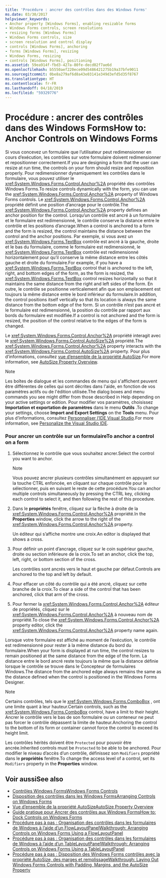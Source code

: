```yaml
---
title: 'Procédure : ancrer des contrôles dans des Windows Forms'
ms.date: 03/30/2017
helpviewer_keywords:
- Anchor property [Windows Forms], enabling resizable forms
- Windows Forms controls, screen resolutions
- resizing forms [Windows Forms]
- Windows Forms controls, size
- screen resolution and control display
- controls [Windows Forms], anchoring
- forms [Windows Forms], resizing
- Windows Forms, resizing
- controls [Windows Forms], positioning
ms.assetid: 59ea914f-fbd3-427a-80fe-decd02f7ae6d
ms.openlocfilehash: b5550aef220ece09d5486421275b19a37bfe9011
ms.sourcegitcommit: 0be8a279af6d8a43e03141e349d3efd5d35f8767
ms.translationtype: HT
ms.contentlocale: fr-FR
ms.lasthandoff: 04/18/2019
ms.locfileid: "59329776"
---
```

# <a name="how-to-anchor-controls-on-windows-forms"></a><span data-ttu-id="15a65-102">Procédure : ancrer des contrôles dans des Windows Forms</span><span class="sxs-lookup"><span data-stu-id="15a65-102">How to: Anchor Controls on Windows Forms</span></span>
<span data-ttu-id="15a65-103">Si vous concevez un formulaire que l’utilisateur peut redimensionner en cours d’exécution, les contrôles sur votre formulaire doivent redimensionner et repositionner correctement.</span><span class="sxs-lookup"><span data-stu-id="15a65-103">If you are designing a form that the user can resize at run time, the controls on your form should resize and reposition properly.</span></span> <span data-ttu-id="15a65-104">Pour redimensionner dynamiquement les contrôles dans le formulaire, vous pouvez utiliser le <xref:System.Windows.Forms.Control.Anchor%2A> propriété des contrôles Windows Forms.</span><span class="sxs-lookup"><span data-stu-id="15a65-104">To resize controls dynamically with the form, you can use the <xref:System.Windows.Forms.Control.Anchor%2A> property of Windows Forms controls.</span></span> <span data-ttu-id="15a65-105">Le <xref:System.Windows.Forms.Control.Anchor%2A> propriété définit une position d’ancrage pour le contrôle.</span><span class="sxs-lookup"><span data-stu-id="15a65-105">The <xref:System.Windows.Forms.Control.Anchor%2A> property defines an anchor position for the control.</span></span> <span data-ttu-id="15a65-106">Lorsqu’un contrôle est ancré à un formulaire et le formulaire est redimensionné, le contrôle conserve la distance entre le contrôle et les positions d’ancrage.</span><span class="sxs-lookup"><span data-stu-id="15a65-106">When a control is anchored to a form and the form is resized, the control maintains the distance between the control and the anchor positions.</span></span> <span data-ttu-id="15a65-107">Par exemple, si vous avez un <xref:System.Windows.Forms.TextBox> contrôle est ancré à la gauche, droite et le bas du formulaire, comme le formulaire est redimensionné, le <xref:System.Windows.Forms.TextBox> contrôle est redimensionné horizontalement pour qu’il conserve la même distance entre les côtés gauche et droite du formulaire.</span><span class="sxs-lookup"><span data-stu-id="15a65-107">For example, if you have a <xref:System.Windows.Forms.TextBox> control that is anchored to the left, right, and bottom edges of the form, as the form is resized, the <xref:System.Windows.Forms.TextBox> control resizes horizontally so that it maintains the same distance from the right and left sides of the form.</span></span> <span data-ttu-id="15a65-108">En outre, le contrôle se positionne verticalement afin que son emplacement est toujours la même distance entre le bord inférieur du formulaire.</span><span class="sxs-lookup"><span data-stu-id="15a65-108">In addition, the control positions itself vertically so that its location is always the same distance from the bottom edge of the form.</span></span> <span data-ttu-id="15a65-109">Si un contrôle n’est pas ancré et le formulaire est redimensionné, la position du contrôle par rapport aux bords du formulaire est modifiée.</span><span class="sxs-lookup"><span data-stu-id="15a65-109">If a control is not anchored and the form is resized, the position of the control relative to the edges of the form is changed.</span></span>  
  
 <span data-ttu-id="15a65-110">Le <xref:System.Windows.Forms.Control.Anchor%2A> propriété interagit avec le <xref:System.Windows.Forms.Control.AutoSize%2A> propriété.</span><span class="sxs-lookup"><span data-stu-id="15a65-110">The <xref:System.Windows.Forms.Control.Anchor%2A> property interacts with the <xref:System.Windows.Forms.Control.AutoSize%2A> property.</span></span> <span data-ttu-id="15a65-111">Pour plus d’informations, consultez [vue d’ensemble de la propriété AutoSize](autosize-property-overview.md).</span><span class="sxs-lookup"><span data-stu-id="15a65-111">For more information, see [AutoSize Property Overview](autosize-property-overview.md).</span></span>  
  
> [!NOTE]
>  <span data-ttu-id="15a65-112">Les boîtes de dialogue et les commandes de menu qui s'affichent peuvent être différentes de celles qui sont décrites dans l'aide, en fonction de vos paramètres actifs ou de l'édition utilisée.</span><span class="sxs-lookup"><span data-stu-id="15a65-112">The dialog boxes and menu commands you see might differ from those described in Help depending on your active settings or edition.</span></span> <span data-ttu-id="15a65-113">Pour modifier vos paramètres, choisissez **Importation et exportation de paramètres** dans le menu **Outils** .</span><span class="sxs-lookup"><span data-stu-id="15a65-113">To change your settings, choose **Import and Export Settings** on the **Tools** menu.</span></span> <span data-ttu-id="15a65-114">Pour plus d’informations, consultez [Personnaliser l’IDE Visual Studio](/visualstudio/ide/personalizing-the-visual-studio-ide).</span><span class="sxs-lookup"><span data-stu-id="15a65-114">For more information, see [Personalize the Visual Studio IDE](/visualstudio/ide/personalizing-the-visual-studio-ide).</span></span>  
  
### <a name="to-anchor-a-control-on-a-form"></a><span data-ttu-id="15a65-115">Pour ancrer un contrôle sur un formulaire</span><span class="sxs-lookup"><span data-stu-id="15a65-115">To anchor a control on a form</span></span>  
  
1. <span data-ttu-id="15a65-116">Sélectionnez le contrôle que vous souhaitez ancrer.</span><span class="sxs-lookup"><span data-stu-id="15a65-116">Select the control you want to anchor.</span></span>  
  
    > [!NOTE]
    >  <span data-ttu-id="15a65-117">Vous pouvez ancrer plusieurs contrôles simultanément en appuyant sur la touche CTRL enfoncée, en cliquant sur chaque contrôle pour le sélectionner, puis en suivant le reste de cette procédure.</span><span class="sxs-lookup"><span data-stu-id="15a65-117">You can anchor multiple controls simultaneously by pressing the CTRL key, clicking each control to select it, and then following the rest of this procedure.</span></span>  
  
2. <span data-ttu-id="15a65-118">Dans le **propriétés** fenêtre, cliquez sur la flèche à droite de la <xref:System.Windows.Forms.Control.Anchor%2A> propriété.</span><span class="sxs-lookup"><span data-stu-id="15a65-118">In the **Properties** window, click the arrow to the right of the <xref:System.Windows.Forms.Control.Anchor%2A> property.</span></span>  
  
     <span data-ttu-id="15a65-119">Un éditeur qui s’affiche montre une croix.</span><span class="sxs-lookup"><span data-stu-id="15a65-119">An editor is displayed that shows a cross.</span></span>  
  
3. <span data-ttu-id="15a65-120">Pour définir un point d’ancrage, cliquez sur le coin supérieur gauche, droite ou section inférieure de la croix.</span><span class="sxs-lookup"><span data-stu-id="15a65-120">To set an anchor, click the top, left, right, or bottom section of the cross.</span></span>  
  
     <span data-ttu-id="15a65-121">Les contrôles sont ancrés vers le haut et gauche par défaut.</span><span class="sxs-lookup"><span data-stu-id="15a65-121">Controls are anchored to the top and left by default.</span></span>  
  
4. <span data-ttu-id="15a65-122">Pour effacer un côté du contrôle qui a été ancré, cliquez sur cette branche de la croix.</span><span class="sxs-lookup"><span data-stu-id="15a65-122">To clear a side of the control that has been anchored, click that arm of the cross.</span></span>  
  
5. <span data-ttu-id="15a65-123">Pour fermer la <xref:System.Windows.Forms.Control.Anchor%2A> éditeur de propriétés, cliquez sur le <xref:System.Windows.Forms.Control.Anchor%2A> à nouveau nom de propriété.</span><span class="sxs-lookup"><span data-stu-id="15a65-123">To close the <xref:System.Windows.Forms.Control.Anchor%2A> property editor, click the <xref:System.Windows.Forms.Control.Anchor%2A> property name again.</span></span>  
  
 <span data-ttu-id="15a65-124">Lorsque votre formulaire est affiché au moment de l’exécution, le contrôle est redimensionné pour rester à la même distance du bord du formulaire.</span><span class="sxs-lookup"><span data-stu-id="15a65-124">When your form is displayed at run time, the control resizes to remain positioned at the same distance from the edge of the form.</span></span> <span data-ttu-id="15a65-125">La distance entre le bord ancré reste toujours la même que la distance définie lorsque le contrôle se trouve dans le Concepteur de formulaires Windows.</span><span class="sxs-lookup"><span data-stu-id="15a65-125">The distance from the anchored edge always remains the same as the distance defined when the control is positioned in the Windows Forms Designer.</span></span>  
  
> [!NOTE]
>  <span data-ttu-id="15a65-126">Certains contrôles, tels que le <xref:System.Windows.Forms.ComboBox> , ont une limite quant à leur hauteur.</span><span class="sxs-lookup"><span data-stu-id="15a65-126">Certain controls, such as the <xref:System.Windows.Forms.ComboBox> control, have a limit to their height.</span></span> <span data-ttu-id="15a65-127">Ancrer le contrôle vers le bas de son formulaire ou un conteneur ne peut pas forcer le contrôle dépassent la limite de hauteur.</span><span class="sxs-lookup"><span data-stu-id="15a65-127">Anchoring the control to the bottom of its form or container cannot force the control to exceed its height limit.</span></span>  
  
 <span data-ttu-id="15a65-128">Les contrôles hérités doivent être `Protected` pour pouvoir être ancrée.</span><span class="sxs-lookup"><span data-stu-id="15a65-128">Inherited controls must be `Protected` to be able to be anchored.</span></span> <span data-ttu-id="15a65-129">Pour modifier le niveau d’accès d’un contrôle, définissez son `Modifiers` propriété dans le **propriétés** fenêtre.</span><span class="sxs-lookup"><span data-stu-id="15a65-129">To change the access level of a control, set its `Modifiers` property in the **Properties** window.</span></span>  
  
## <a name="see-also"></a><span data-ttu-id="15a65-130">Voir aussi</span><span class="sxs-lookup"><span data-stu-id="15a65-130">See also</span></span>

- [<span data-ttu-id="15a65-131">Contrôles Windows Forms</span><span class="sxs-lookup"><span data-stu-id="15a65-131">Windows Forms Controls</span></span>](index.md)
- [<span data-ttu-id="15a65-132">Disposition des contrôles dans les Windows Forms</span><span class="sxs-lookup"><span data-stu-id="15a65-132">Arranging Controls on Windows Forms</span></span>](arranging-controls-on-windows-forms.md)
- [<span data-ttu-id="15a65-133">Vue d’ensemble de la propriété AutoSize</span><span class="sxs-lookup"><span data-stu-id="15a65-133">AutoSize Property Overview</span></span>](autosize-property-overview.md)
- [<span data-ttu-id="15a65-134">Guide pratique pour Ancrer des contrôles aux Windows Forms</span><span class="sxs-lookup"><span data-stu-id="15a65-134">How to: Dock Controls on Windows Forms</span></span>](how-to-dock-controls-on-windows-forms.md)
- [<span data-ttu-id="15a65-135">Procédure pas à pas : Organisation des contrôles dans les formulaires de Windows à l’aide d’un FlowLayoutPanel</span><span class="sxs-lookup"><span data-stu-id="15a65-135">Walkthrough: Arranging Controls on Windows Forms Using a FlowLayoutPanel</span></span>](walkthrough-arranging-controls-on-windows-forms-using-a-flowlayoutpanel.md)
- [<span data-ttu-id="15a65-136">Procédure pas à pas : Organisation des contrôles dans les formulaires de Windows à l’aide d’un TableLayoutPanel</span><span class="sxs-lookup"><span data-stu-id="15a65-136">Walkthrough: Arranging Controls on Windows Forms Using a TableLayoutPanel</span></span>](walkthrough-arranging-controls-on-windows-forms-using-a-tablelayoutpanel.md)
- [<span data-ttu-id="15a65-137">Procédure pas à pas : Disposition des Windows Forms contrôles avec la propriété AutoSize, des marges et remplissage</span><span class="sxs-lookup"><span data-stu-id="15a65-137">Walkthrough: Laying Out Windows Forms Controls with Padding, Margins, and the AutoSize Property</span></span>](windows-forms-controls-padding-autosize.md)
